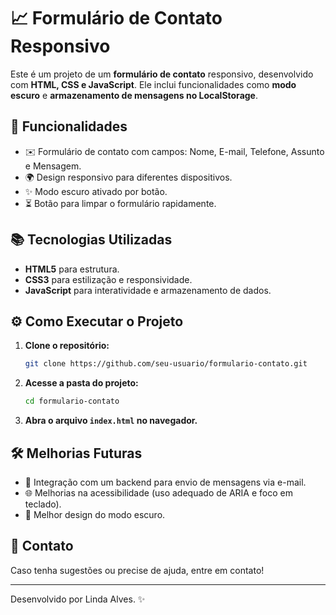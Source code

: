 # 📈 Formulário de Contato Responsivo

Este é um projeto de um **formulário de contato** responsivo, desenvolvido com **HTML, CSS e JavaScript**. Ele inclui funcionalidades como **modo escuro** e **armazenamento de mensagens no LocalStorage**.

## 🌟 Funcionalidades
- ✉️ Formulário de contato com campos: Nome, E-mail, Telefone, Assunto e Mensagem.
- 🌍 Design responsivo para diferentes dispositivos.
- ✨ Modo escuro ativado por botão.
- ⏳ Botão para limpar o formulário rapidamente.

## 📚 Tecnologias Utilizadas
- **HTML5** para estrutura.
- **CSS3** para estilização e responsividade.
- **JavaScript** para interatividade e armazenamento de dados.

## ⚙️ Como Executar o Projeto
1. **Clone o repositório:**
   ```sh
   git clone https://github.com/seu-usuario/formulario-contato.git
   ```
2. **Acesse a pasta do projeto:**
   ```sh
   cd formulario-contato
   ```
3. **Abra o arquivo `index.html` no navegador.**

## 🛠 Melhorias Futuras
- 📄 Integração com um backend para envio de mensagens via e-mail.
- 🌐 Melhorias na acessibilidade (uso adequado de ARIA e foco em teclado).
- 🔄 Melhor design do modo escuro.

## 💬 Contato
Caso tenha sugestões ou precise de ajuda, entre em contato!

---

Desenvolvido por Linda Alves. ✨


